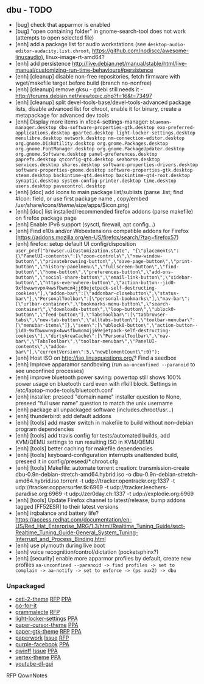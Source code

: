 ## dbu - TODO


 * [bug] check that apparmor is enabled
 * [bug] "open containing folder" in gnome-search-tool does not work (attempts to open selected file)
 * [enh] add a package list for audio workstations (see `desktop-audio-editor-audacity.list.chroot`, https://github.com/nodiscc/awesome-linuxaudio), linux-image-rt-amd64?
 * [enh] add persistence http://live.debian.net/manual/stable/html/live-manual/customizing-run-time-behaviours#persistence
 * [enh] [cleanup] disable non-free repositories, fetch firmware with wget/makefile target before build (branch no-nonfree)
 * [enh] [cleanup] remove gksu - gdebi still needs it - http://forums.debian.net/viewtopic.php?f=16&t=73497
 * [enh] [cleanup] split devel-tools-base/devel-tools-advanced package lists, disable advanced list for chroot, enable it for binary, create a metapackage for advanced dev tools
 * [enh] Display more items in xfce4-settings-manager: `blueman-manager.desktop dbu-software-properties-gtk.desktop exo-preferred-applications.desktop gparted.desktop light-locker-settings.desktop menulibre.desktop network.desktop nm-connection-editor.desktop org.gnome.DiskUtility.desktop org.gnome.Packages.desktop org.gnome.FontManager.desktop org.gnome.PackageUpdater.desktop org.gnome.Software.desktop panel-preferences.desktop paprefs.desktop qtconfig-qt4.desktop seahorse.desktop services.desktop shares.desktop software-properties-drivers.desktop software-properties-gnome.desktop software-properties-gtk.desktop steam.desktop backintime-qt4.desktop backintime-qt4-root.desktop synaptic.desktop system-config-printer.desktop time.desktop users.desktop pavucontrol.desktop`
 * [enh] [doc] add icons to main package list/sublists (parse .list; find #Icon: field, or use first package name , copy/embed /usr/share/icons/$theme/$size/apps/$icon.png)
 * [enh] [doc] list installed/recommended firefox addons (parse makefile) on firefox package page
 * [enh] Enable IPv6 support (sysctl, firewall, apt config...)
 * [enh] Find e10s and/or Webextensions compatible addons for Firefox (https://addons.mozilla.org/en-US/firefox/search/?tag=firefox57)
 * [enh] firefox: setup default UI config/disposition `user_pref("browser.uiCustomization.state", "{\"placements\":{\"PanelUI-contents\":[\"zoom-controls\",\"new-window-button\",\"privatebrowsing-button\",\"save-page-button\",\"print-button\",\"history-panelmenu\",\"fullscreen-button\",\"find-button\",\"home-button\",\"preferences-button\",\"add-ons-button\",\"social-share-button\",\"email-link-button\",\"sidebar-button\",\"https-everywhere-button\",\"action-button--jid0-9xfbwuwnvpx4wwsfbwmcm4jj69ejetpack-self-destructing-cookies\"],\"addon-bar\":[\"addonbar-closebutton\",\"status-bar\"],\"PersonalToolbar\":[\"personal-bookmarks\"],\"nav-bar\":[\"urlbar-container\",\"bookmarks-menu-button\",\"search-container\",\"downloads-button\",\"loop-button\",\"ublock0-button\",\"feed-button\"],\"TabsToolbar\":[\"tabbrowser-tabs\",\"new-tab-button\",\"alltabs-button\"],\"toolbar-menubar\":[\"menubar-items\"]},\"seen\":[\"ublock0-button\",\"action-button--jid0-9xfbwuwnvpx4wwsfbwmcm4jj69ejetpack-self-destructing-cookies\"],\"dirtyAreaCache\":[\"PersonalToolbar\",\"nav-bar\",\"TabsToolbar\",\"toolbar-menubar\",\"PanelUI-contents\",\"addon-bar\"],\"currentVersion\":5,\"newElementCount\":0}");`
 * [enh] Host ISO on http://iso.linuxquestions.org/? Find a seedbox
 * [enh] Improve apparamor sandboxing (run `aa-unconfined --paranoid` to see unconfined processes)
 * [enh] improve bluetooth power saving: powertop still shows 100% power usage on bluetooth card even with rfkill block. Settings in /etc/laptop-mode-tools/bluetooth.conf
 * [enh] installer: preseed "domain name" installer question to None, preseed "full user name" question to match the unix username
 * [enh] package all unpackaged software (includes.chroot/usr...)
 * [enh] thunderbird: add default addons
 * [enh] [tools] add master switch in makefile to build without non-debian program dependencies
 * [enh] [tools] add travis config for tests/automated builds, add KVM/QEMU settings to run resulting ISO in KVM/QEMU
 * [enh] [tools] better caching for makefile dependencies
 * [enh] [tools] keyboard-configuration interrupts unattended build, preseed it in config/preseed/*.chroot.cfg
 * [enh] [tools] Makefile: automate torrent creation: transmission-create dbu-0.9n-debian-stretch-amd64.hybrid.iso -o dbu-0.9n-debian-stretch-amd64.hybrid.iso.torrent -t  udp://tracker.opentrackr.org:1337 -t  udp://tracker.coppersurfer.tk:6969   -t udp://tracker.leechers-paradise.org:6969 -t  udp://zer0day.ch:1337 -t  udp://explodie.org:6969
 * [enh] [tools] Update Firefox channel to latest/release, bump addons tagged [FF52ESR] to their latest versions
 * [enh] irqbalance and battery life? https://access.redhat.com/documentation/en-US/Red_Hat_Enterprise_MRG/1.3/html/Realtime_Tuning_Guide/sect-Realtime_Tuning_Guide-General_System_Tuning-Interrupt_and_Process_Binding.html
 * [enh] use plymouth during live boot
 * [enh] voice recognition/control/dictation (pocketsphinx?)
 * [enh] [security] enable more apparmor profiles by default, create new profiles `aa-unconfined --paranoid -> find profiles -> set to complain -> aa-notify -> set to enforce -> (ps auxZ) -> dbu`

### Unpackaged

 * [ceti-2-theme](https://github.com/horst3180/Ceti-2-theme) [RFP](http://bugs.debian.org/cgi-bin/bugreport.cgi?bug=862402) [PPA](http://download.opensuse.org/repositories/home:/Horst3180/Debian_8.0/all/)
 * [go-for-it](https://github.com/mank319/Go-For-It)
 * [grammalecte](https://www.dicollecte.org/grammalecte/telecharger.php) [RFP](http://bugs.debian.org/860579)
 * [light-locker-settings](https://launchpad.net/light-locker-settings) [PPA](http://archive.ubuntu.com/ubuntu/pool/universe/l/light-locker-settings/)
 * [paper-cursor-theme](https://github.com/snwh/paper-cursor-theme) [PPA](http://ppa.launchpad.net/snwh/pulp/ubuntu/pool/main/p/)
 * [paper-gtk-theme](https://github.com/snwh/paper-gtk-theme) [RFP](http://bugs.debian.org/cgi-bin/bugreport.cgi?bug=862403) [PPA](http://ppa.launchpad.net/snwh/pulp/ubuntu/pool/main/p/)
 * [paperwork](https://github.com/openpaperwork/paperwork/) [Issue](https://github.com/openpaperwork/paperwork/issues/466) [RFP](https://bugs.debian.org/721287)
 * [purple-facebook](https://github.com/dequis/purple-facebook/wiki) [PPA](http://download.opensuse.org/repositories/home:/jgeboski/Debian_9.0/amd64/)
 * [qwinff](https://qwinff.github.io/) [Issue](https://github.com/qwinff/qwinff/issues/18) [PPA](http://ppa.launchpad.net/lzh9102/qwinff/ubuntu/pool/main/q/)
 * [vertex-theme](https://github.com/horst3180/Vertex-theme) [PPA](http://download.opensuse.org/repositories/home:/Horst3180/Debian_8.0/all/)
 * [youtube-dl-gui](https://github.com/MrS0m30n3/youtube-dl-gui/releases)


RFP QownNotes